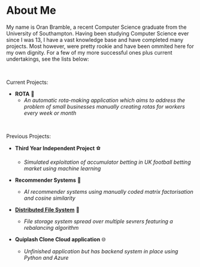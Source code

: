 # **About Me** 

My name is Oran Bramble, a recent Computer Science graduate from the University of Southampton. Having been studying Computer Science ever since I was 13, I have a vast knowledge base and have completed many projects. Most however, were pretty rookie and have been ommited here for my own dignity. For a few of my more successful ones plus current undertakings, see the lists below:

</br>

Current Projects:

- **ROTA** 📆
    - _An automatic rota-making application which aims to address the problem of small businesses manually creating rotas for workers every week or month_

</br>

Previous Projects:

- **Third Year Independent Project** ⚽
    - _Simulated exploitation of accumulator betting in UK football betting market using machine learning_

- **Recommender Systems** 📱
    - _AI recommender systems using manually coded matrix factorisation and cosine similarity_
      
- **[Distributed File System](https://github.com/oranbramble/Distributed-File-System)** 📁
    - _File storage system spread over multiple sevrers featuring a rebalancing algorithm_
    
- **Quiplash Clone Cloud application** 🌐
    - _Unfinished application but has backend system in place using Python and Azure_





